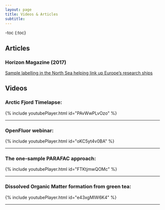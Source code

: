 ```yaml
---
layout: page
title: Videos & Articles
subtitle: 
---
```


-toc
{:toc}

## Articles
### Horizon Magazine (2017)

[Sample labelling in the North Sea helping link up Europe’s research ships](https://www.google.dk/url?sa=t&rct=j&q=&esrc=s&source=web&cd=1&cad=rja&uact=8&ved=0ahUKEwi3x_CuvrbUAhUJvRQKHepcCsMQFggtMAA&url=https%3A%2F%2Fhorizon-magazine.eu%2Farticle%2Fsample-labelling-north-sea-helping-link-europe-s-research-ships_en.html&usg=AFQjCNFlad7AOsdklOy_E8SvzM-IzCXWdQ)

## Videos
### Arctic Fjord Timelapse:

{% include youtubePlayer.html id="PAvWwPLvOzo" %}

---

### OpenFluor webinar:

{% include youtubePlayer.html id="oKC5yt4v0BA" %}

---

### The one-sample PARAFAC approach:

{% include youtubePlayer.html id="FTKtjmwQOMc" %}

---

### Dissolved Organic Matter formation from green tea:

{% include youtubePlayer.html id="e43xgMIW6K4" %}

---
